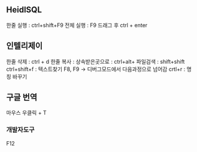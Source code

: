 
## HeidlSQL 
한줄 실행 : ctrl+shift+F9
전체 실행 : F9
드래그 후 ctrl + enter

## 인텔리제이

한줄 삭제 : ctrl + d
한줄 복사 : 
상속받은곳으로 : ctrl+alt+
파일검색 : shift+shift
ctrl+shift+f : 텍스트찾기
F8, F9 -> 디버그모드에서 다음과정으로 넘어감
crtl+r : 명칭 바꾸기

## 구글 번역
마우스 우클릭 + T

### 개발자도구
F12


